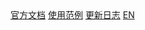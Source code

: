 <body>
  <nav>
    <a href="#/zh-cn/index">官方文档</a>
    <a href="/demo" target="_blank">使用范例</a>
    <a href="#/zh-cn/changelog" target="_blank">更新日志</a>
    <a href="#/en/index">EN</a>
  </nav>
</body>